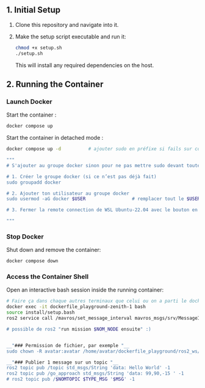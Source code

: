 ## 1. Initial Setup

1. Clone this repository and navigate into it.

2. Make the setup script executable and run it:

   ```bash
   chmod +x setup.sh
   ./setup.sh
   ```

   This will install any required dependencies on the host.




## 2. Running the Container

### Launch Docker

Start the container :

```bash
docker compose up
```

Start the container in detached mode :

```bash
docker compose up -d          # ajouter sudo en préfixe si fails sur commande  

"""
# S'ajouter au groupe docker sinon pour ne pas mettre sudo devant toutes ses commandes sinon est une solution en trois étapes :

# 1. Créer le groupe docker (si ce n’est pas déjà fait)
sudo groupadd docker

# 2. Ajouter ton utilisateur au groupe docker
sudo usermod -aG docker $USER                 # remplacer tout le $USER par ton username

# 3. Fermer la remote connection de WSL Ubuntu-22.04 avec le bouton en bas à gauche de VSCode pour redémarrer

"""
```

### Stop Docker

Shut down and remove the container:

```bash
docker compose down
```

### Access the Container Shell

Open an interactive bash session inside the running container:

```bash
# Faire ça dans chaque autres terminaux que celui ou on a parti le docker!
docker exec -it dockerfile_playground-zenith-1 bash
source install/setup.bash
ros2 service call /mavros/set_message_interval mavros_msgs/srv/MessageInterval \"{message_id: 32, message_rate: 20.0}"

# possible de ros2 "run mission $NOM_NODE ensuite" :)


__"### Permission de fichier, par exemple "__ 
sudo chown -R avatar:avatar /home/avatar/dockerfile_playground/ros2_ws/install

__"### Publier 1 message sur un topic "__ 
ros2 topic pub /topic std_msgs/String 'data: Hello World' -1
ros2 topic pub /go_approach std_msgs/String 'data: 99,90,-15 ' -1
# ros2 topic pub /$NOMTOPIC $TYPE_MSG '$MSG' -1